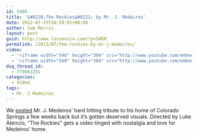 ```yaml
---
id: 5488
title: '&#8220;The Rockies&#8221; by Mr. J. Medeiros'
date: 2012-07-25T10:59:01+00:00
author: Sam Morris
layout: post
guid: http://www.lessonsix.com/?p=5488
permalink: /2012/07/the-rockies-by-mr-j-medeiros/
video:
  - '<iframe width="540" height="304" src="http://www.youtube.com/embed/M5ub7r_jkQs" frameborder="0" allowfullscreen></iframe>'
  - '<iframe width="540" height="304" src="http://www.youtube.com/embed/M5ub7r_jkQs" frameborder="0" allowfullscreen></iframe>'
dsq_thread_id:
  - 779662291
categories:
  - Video
tags:
  - Mr. J Medeiros
---
```

We [posted](http://www.lessonsix.com/2012/06/the-rockies-by-mr-j-medeiros-prod-by-stro/) Mr. J. Medeiros&#8217; hard hitting tribute to his home of Colorado Springs a few weeks back but it&#8217;s gotten deserved visuals. Directed by Luke Atencio, &#8220;The Rockies&#8221; gets a video tinged with nostalgia and love for Medeiros&#8217; home.